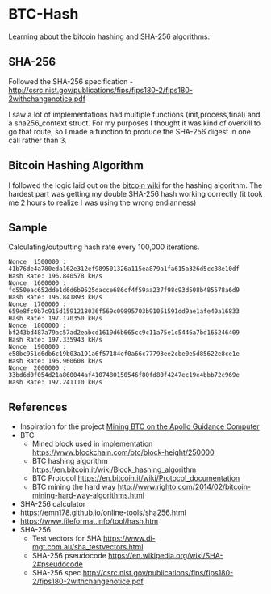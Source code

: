 # BTC-Hash

Learning about the bitcoin hashing and SHA-256 algorithms.


## SHA-256
Followed the SHA-256 specification - http://csrc.nist.gov/publications/fips/fips180-2/fips180-2withchangenotice.pdf


I saw a lot of implementations had multiple functions (init,process,final) and a sha256_context struct. 
For my purposes I thought it was kind of overkill to go that route, so I made a function
to produce the SHA-256 digest in one call rather than 3.


## Bitcoin Hashing Algorithm
I followed the logic laid out on the [bitcoin wiki](https://en.bitcoin.it/wiki/Block_hashing_algorithm) for the
hashing algorithm. The hardest part was getting my double SHA-256 hash working correctly 
(it took me 2 hours to realize I was using the wrong endianness)


## Sample
Calculating/outputting hash rate every 100,000 iterations.

```
Nonce  1500000 : 41b76de4a780eda162e312ef989501326a115ea879a1fa615a326d5cc88e10df    Hash Rate: 196.840578 kH/s
Nonce  1600000 : fd550eac652dde1d6d6b9525dacce686cf4f59aa237f98c93d508b485578a6d9    Hash Rate: 196.841893 kH/s
Nonce  1700000 : 659e8fc9b7c915d1591218036f569c09895703b91051591dd9ae1afe40a16833    Hash Rate: 197.170350 kH/s
Nonce  1800000 : bf243bd487a79ac57ad2eabcd1619d6b665cc9c11a75e1c5446a7bd165246409    Hash Rate: 197.335943 kH/s
Nonce  1900000 : e58bc951d6db6c19b03a191a6f57184ef0a66c77793ee2cbe0e5d85622e8ce1e    Hash Rate: 196.960608 kH/s
Nonce  2000000 : 33bd6d0f054d21a860044af4107480150546f80fd80f4247ec19e4bbb72c969e    Hash Rate: 197.241110 kH/s
```


## References
* Inspiration for the project [Mining BTC on the Apollo Guidance Computer](http://www.righto.com/2019/07/bitcoin-mining-on-apollo-guidance.html)
* BTC
  * Mined block used in implementation https://www.blockchain.com/btc/block-height/250000
  * BTC hashing algorithm https://en.bitcoin.it/wiki/Block_hashing_algorithm
  * BTC Protocol https://en.bitcoin.it/wiki/Protocol_documentation
  * BTC mining the hard way http://www.righto.com/2014/02/bitcoin-mining-hard-way-algorithms.html
* SHA-256 calculator
 * https://emn178.github.io/online-tools/sha256.html
 * https://www.fileformat.info/tool/hash.htm
* SHA-256
  * Test vectors for SHA https://www.di-mgt.com.au/sha_testvectors.html
  * SHA-256 pseudocode https://en.wikipedia.org/wiki/SHA-2#pseudocode
  * SHA-256 spec http://csrc.nist.gov/publications/fips/fips180-2/fips180-2withchangenotice.pdf
